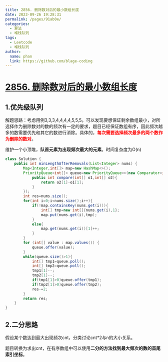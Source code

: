```yaml
---
title: 2856. 删除数对后的最小数组长度
date: 2023-09-26 19:28:31
permalink: /pages/91ab0e/
categories:
  - 算法
  - 堆栈队列
tags:
  - Leetcode
  - 堆栈队列
author: 
  name: phan
  link: https://github.com/blage-coding
---
```

# [2856. 删除数对后的最小数组长度](https://leetcode.cn/problems/minimum-array-length-after-pair-removals/)

## 1.优先级队列

解题思路：考虑用例3,3,3,4,4,4,4,5,5,5。可以发现要想保证剩余数组最小，对所选择作为删除数对的数的频次有一定的要求，题目已经保证数组有序，因此频次越多的数需要优先和其它的数进行消除。具体的，<font color="red">**每次需要选择频次最多的两个数作为删除的数对**</font>。

维护一个小顶堆，**队首元素为出现频次最大的元素**。时间复杂度为O(n)

```java
class Solution {
    public int minLengthAfterRemovals(List<Integer> nums) {
        Map<Integer,int[]> map=new HashMap<>();
        PriorityQueue<int[]> queue=new PriorityQueue<>(new Comparator<int[]>(){
            public int compare(int[] o1,int[] o2){
                return o2[1]-o1[1];
            }
        });
        int res=nums.size();
        for(int i=0;i<nums.size();i++){
            if(!map.containsKey(nums.get(i))){
                int[] tmp=new int[]{nums.get(i),1};
                map.put(nums.get(i),tmp);
            }
            else{
                map.get(nums.get(i))[1]++;
            }
        }
        for (int[] value : map.values()) {
            queue.offer(value);
        }
        while(queue.size()>1){
            int[] tmp1=queue.poll();
            int[] tmp2=queue.poll();
            tmp1[1]--;
            tmp2[1]--;
            if(tmp1[1]>0)queue.offer(tmp1);
            if(tmp2[1]>0)queue.offer(tmp2);
            res-=2;
        }
        return res;
    }
}
```

## 2.二分思路

假设某个数达到最大出现频次cnt，分类讨论cnt*2与n的大小关系。

题目转换为求出cnt，在有序数组中可以使用**二分的方法找到最大频次的数的首尾索引坐标**。